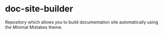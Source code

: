 # doc-site-builder
Repository which allows you to build documentation site automatically using the Minimal Mistakes theme.
